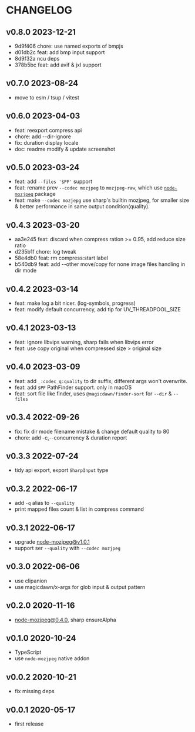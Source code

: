# CHANGELOG

## v0.8.0 2023-12-21

- 9d9f406 chore: use named exports of bmpjs
- d01db2c feat: add bmp input support
- 8d9f32a ncu deps
- 378b5bc feat: add avif & jxl support

## v0.7.0 2023-08-24

- move to esm / tsup / vitest

## v0.6.0 2023-04-03

- feat: reexport compress api
- chore: add --dir-ignore
- fix: duration display locale
- doc: readme modify & update screenshot

## v0.5.0 2023-03-24

- feat: add `--files '$PF'` support
- feat: rename prev `--codec mozjpeg` to `mozjpeg-raw`, which use [`node-mozjpeg`](https://www.npmjs.com/package/node-mozjpeg) package
- feat: make `--codec mozjepg` use sharp's builtin mozjpeg, for smaller size & better performance in same output condition(quality).

## v0.4.3 2023-03-20

- aa3e245 feat: discard when compress ration >= 0.95, add reduce size ratio
- d235b1f chore: log tweak
- 58e4db0 feat: rm compress:start label
- b540db9 feat: add --other move/copy for none image files handling in dir mode

## v0.4.2 2023-03-14

- feat: make log a bit nicer. (log-symbols, progress)
- feat: modify default concurrency, add tip for UV_THREADPOOL_SIZE

## v0.4.1 2023-03-13

- feat: ignore libvips warning, sharp fails when libvips error
- feat: use copy original when compressed size > original size

## v0.4.0 2023-03-09

- feat: add `_:codec_q:quality` to dir suffix, different args won't overwrite.
- feat: add `$PF` PathFinder support. only in macOS
- feat: sort file like finder, uses `@magicdawn/finder-sort` for `--dir` & `--files`

## v0.3.4 2022-09-26

- fix: fix dir mode filename mistake & change default quality to 80
- chore: add -c,--concurrency & duration report

## v0.3.3 2022-07-24

- tidy api export, export `SharpInput` type

## v0.3.2 2022-06-17

- add `-q` alias to `--quality`
- print mapped files count & list in compress command

## v0.3.1 2022-06-17

- upgrade node-mozjpeg@v1.0.1
- support ser `--quality` with `--codec mozjpeg`

## v0.3.0 2022-06-06

- use clipanion
- use magicdawn/x-args for glob input & output pattern

## v0.2.0 2020-11-16

- node-mozjpeg@0.4.0, sharp ensureAlpha

## v0.1.0 2020-10-24

- TypeScript
- use `node-mozjpeg` native addon

## v0.0.2 2020-10-21

- fix missing deps

## v0.0.1 2020-05-17

- first release
